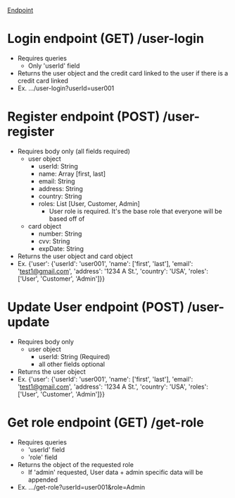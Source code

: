 [Endpoint](https://2va96t2eh7.execute-api.us-west-2.amazonaws.com/dev)

# Login endpoint (GET) /user-login
- Requires queries
  - Only 'userId' field
- Returns the user object and the credit card linked to the user if there is a credit card linked
- Ex.
    .../user-login?userId=user001

# Register endpoint (POST) /user-register
- Requires body only (all fields required)
  - user object
    - userId: String
    - name: Array [first, last]
    - email: String
    - address: String
    - country: String
    - roles: List [User, Customer, Admin]
      - User role is required. It's the base role that everyone will be based off of
  - card object
    - number: String
    - cvv: String
    - expDate: String
- Returns the user object and card object
- Ex.
    {'user': {'userId': 'user001', 'name': ['first', 'last'], 'email': 'test1@gmail.com', 'address': '1234 A St.', 'country': 'USA', 'roles': ['User', 'Customer', 'Admin']}}

# Update User endpoint (POST) /user-update
- Requires body only
  - user object
    - userId: String (Required)
    - all other fields optional
- Returns the user object
- Ex.
    {'user': {'userId': 'user001', 'name': ['first', 'last'], 'email': 'test1@gmail.com', 'address': '1234 A St.', 'country': 'USA', 'roles': ['User', 'Customer', 'Admin']}}

# Get role endpoint (GET) /get-role
- Requires queries
  - 'userId' field
  - 'role' field
- Returns the object of the requested role
  - If 'admin' requested, User data + admin specific data will be appended
- Ex.
    .../get-role?userId=user001&role=Admin
